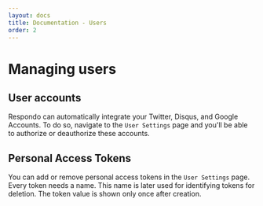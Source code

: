 ```yaml
---
layout: docs
title: Documentation - Users
order: 2
---
```


# Managing users

## User accounts

Respondo can automatically integrate your Twitter, Disqus, and Google Accounts.
To do so, navigate to the `User Settings` page and you'll be able to authorize
or deauthorize these accounts.

## Personal Access Tokens

You can add or remove personal access tokens in the `User Settings` page. Every
token needs a name. This name is later used for identifying tokens for deletion.
The token value is shown only once after creation.
